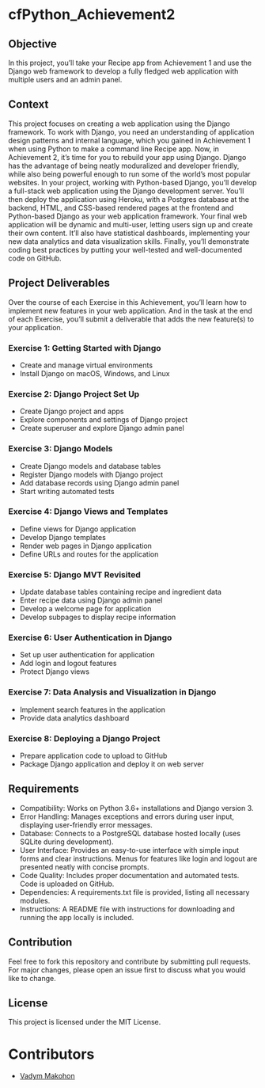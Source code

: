 # cfPython_Achievement2

## Objective

In this project, you’ll take your Recipe app from Achievement 1 and use the Django web framework to develop a fully fledged web application with multiple users and an admin panel.

## Context

This project focuses on creating a web application using the Django framework. To work with Django, you need an understanding of application design patterns and internal language, which you gained in Achievement 1 when using Python to make a command line Recipe app. Now, in Achievement 2, it’s time for you to rebuild your app using Django. Django has the advantage of being neatly moduralized and developer friendly, while also being powerful enough to run some of the world’s most popular websites. In your project, working with Python-based Django, you’ll develop a full-stack web application using the Django development server. You’ll then deploy the application using Heroku, with a Postgres database at the backend, HTML, and CSS-based rendered pages at the frontend and Python-based Django as your web application framework. Your final web application will be dynamic and multi-user, letting users sign up and create their own content. It’ll also have statistical dashboards, implementing your new data analytics and data visualization skills. Finally, you’ll demonstrate coding best practices by putting your well-tested and well-documented code on GitHub.

## Project Deliverables

Over the course of each Exercise in this Achievement, you’ll learn how to implement new features in your web application. And in the task at the end of each Exercise, you’ll submit a deliverable that adds the new feature(s) to your application.

### Exercise 1: Getting Started with Django
- Create and manage virtual environments
- Install Django on macOS, Windows, and Linux
  
### Exercise 2: Django Project Set Up
- Create Django project and apps
- Explore components and settings of Django project
- Create superuser and explore Django admin panel

### Exercise 3: Django Models
- Create Django models and database tables
- Register Django models with Django project
- Add database records using Django admin panel
- Start writing automated tests

### Exercise 4: Django Views and Templates
- Define views for Django application 
- Develop Django templates 
- Render web pages in Django application 
- Define URLs and routes for the application

### Exercise 5: Django MVT Revisited
- Update database tables containing recipe and ingredient data 
- Enter recipe data using Django admin panel 
- Develop a welcome page for application 
- Develop subpages to display recipe information

### Exercise 6: User Authentication in Django 
- Set up user authentication for application 
- Add login and logout features 
- Protect Django views 

### Exercise 7: Data Analysis and Visualization in Django 
- Implement search features in the application 
- Provide data analytics dashboard 

### Exercise 8: Deploying a Django Project 
- Prepare application code to upload to GitHub 
- Package Django application and deploy it on web server

## Requirements
- Compatibility: Works on Python 3.6+ installations and Django version 3.
- Error Handling: Manages exceptions and errors during user input, displaying user-friendly error messages.
- Database: Connects to a PostgreSQL database hosted locally (uses SQLite during development).
- User Interface: Provides an easy-to-use interface with simple input forms and clear instructions. Menus for features like login and logout are presented neatly with concise prompts.
- Code Quality: Includes proper documentation and automated tests. Code is uploaded on GitHub.
- Dependencies: A requirements.txt file is provided, listing all necessary modules.
- Instructions: A README file with instructions for downloading and running the app locally is included.

## Contribution
Feel free to fork this repository and contribute by submitting pull requests. For major changes, please open an issue first to discuss what you would like to change.

## License
This project is licensed under the MIT License.

# Contributors
- [Vadym Makohon](https://github.com/VadymMakohon)
